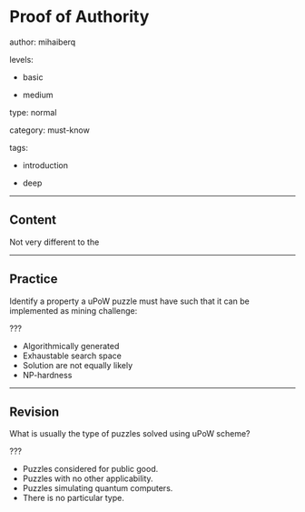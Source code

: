 # Proof of Authority
author: mihaiberq

levels:

  - basic

  - medium

type: normal

category: must-know

tags:

  - introduction

  - deep


---
## Content

Not very different to the 

---
## Practice

Identify a property a uPoW puzzle must have such that it can be implemented as mining challenge:

???

* Algorithmically generated
* Exhaustable search space
* Solution are not equally likely
* NP-hardness

---
## Revision

What is usually the type of puzzles solved using uPoW scheme?

???

* Puzzles considered for public good.
* Puzzles with no other applicability.
* Puzzles simulating quantum computers.
* There is no particular type.

